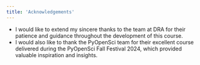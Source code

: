 ```yaml
---
title: 'Acknowledgements'
---
```


- I would like to extend my sincere thanks to the team at DRA for their patience and guidance throughout the development of this course.
- I would also like to thank the PyOpenSci team for their excellent course delivered during the PyOpenSci Fall Festival 2024, which provided valuable inspiration and insights.


